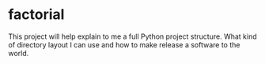 # factorial
This project will help explain to me a full Python project structure. What kind of directory layout I can use and how to make release a software to the world.
